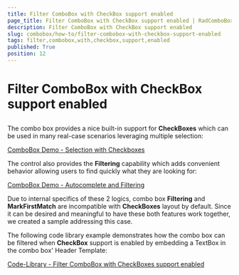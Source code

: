 ```yaml
---
title: Filter ComboBox with CheckBox support enabled
page_title: Filter ComboBox with CheckBox support enabled | RadComboBox for ASP.NET AJAX Documentation
description: Filter ComboBox with CheckBox support enabled
slug: combobox/how-to/filter-combobox-with-checkbox-support-enabled
tags: filter,combobox,with,checkbox,support,enabled
published: True
position: 12
---
```


# Filter ComboBox with CheckBox support enabled



## 

The combo box provides a nice built-in support for **CheckBoxes** which can be used in many real-case scenarios leveraging multiple selection:

[ComboBox Demo - Selection with Checkboxes](https://demos.telerik.com/aspnet-ajax/combobox/examples/functionality/checkboxes/defaultcs.aspx)

The control also provides the **Filtering** capability which adds convenient behavior allowing users to find quickly what they are looking for:

[ComboBox Demo - Autocomplete and Filtering](https://demos.telerik.com/aspnet-ajax/combobox/examples/functionality/autocompleteclientside/defaultcs.aspx)

Due to internal specifics of these 2 logics, combo box **Filtering** and **MarkFirstMatch** are incompatible with **CheckBoxes** layout by default. Since it can be desired and meaningful to have these both features work together, we created a sample addressing this case. 

The following code library example demonstrates how the combo box can be filtered when **CheckBox** support is enabled by embedding a TextBox in the combo box' Header Template:

[Code-Library - Filter ComboBox with CheckBoxes support enabled](http://www.telerik.com/support/code-library/filter-combobox-with-checkboxes-support-enabled) 

